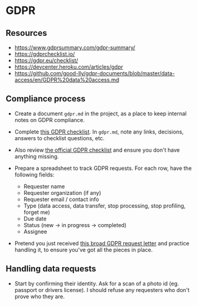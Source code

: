 # GDPR


## Resources

  * https://www.gdprsummary.com/gdpr-summary/
  * https://gdprchecklist.io/
  * https://gdpr.eu/checklist/
  * https://devcenter.heroku.com/articles/gdpr
  * https://github.com/good-lly/gdpr-documents/blob/master/data-access/en/GDPR%20data%20access.md


## Compliance process

  * Create a document `gdpr.md` in the project, as a place to keep internal notes on GDPR compliance.

  * Complete [this GDPR checklist](https://gdprchecklist.io/). In `gdpr.md`, note any links, decisions, answers to checklist questions, etc.

  * Also review [the official GDPR checklist](https://gdpr.eu/checklist/) and ensure you don't have anything missing.

  * Prepare a spreadsheet to track GDPR requests. For each row, have the following fields:
    - Requester name
    - Requester organization (if any)
    - Requester email / contact info
    - Type (data access, data transfer, stop processing, stop profiling, forget me)
    - Due date
    - Status (new -> in progress -> completed)
    - Assignee

  * Pretend you just received [this broad GDPR request letter](https://github.com/good-lly/gdpr-documents/blob/master/data-access/en/GDPR%20data%20access.md) and practice handling it, to ensure you've got all the pieces in place.


## Handling data requests

  * Start by confirming their identity. Ask for a scan of a photo id (eg. passport or drivers license). I should refuse any requesters who don't prove who they are.
